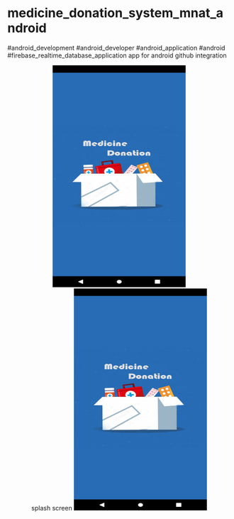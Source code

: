 # medicine_donation_system_mnat_android
#android_development
#android_developer
#android_application
#android
#firebase_realtime_database_application
app for android github integration

<div align="center">
    <img src="Screenshot_20220211_001120.jpg" width="300px" height="500px"</img> 
</div>
<div align="center">
    splash screen
    <img src="Screenshot_20220211_001120.jpg" width="300px" height="500px"</img> 
</div>
